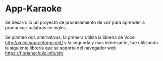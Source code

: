 # App-Karaoke

Se desarrolló un proyecto de procesamiento de voz para aprender a pronunciar palabras en ingles.

Se planteó dos alternativas, la primera utiliza la libreria de Voce http://voce.sourceforge.net/ y la segunda y mas interesante,
fue utilizando la siguiente librería que se soporta del navegador web https://florianschulz.info/stt/
